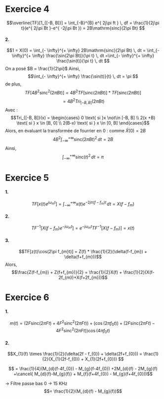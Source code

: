 # Exercice 4
$$\overline{TF}[1_{[-B, B]}] = \int_{-B}^{B} e^{ 2j\pi ft } \, df = \frac{1}{2j\pi t}(e^{ 2j\pi Bt }-e^{ -2j\pi Bt }) =  2B\mathrm{sinc}(2\pi Bt) $$
#### 2.
$$1 = X(0) = \int_{- \infty}^{+ \infty} 2B\mathrm{sinc}(2\pi Bt) \, dt = \int_{- \infty}^{+ \infty} \frac{\sin(2\pi Bt)}{\pi t} \, dt =\int_{- \infty}^{+ \infty} \frac{\sin(t)}{\pi t} \, dt $$
On a posé $B = \frac{1}{2\pi}$
Ainsi, 
$$\int_{- \infty}^{+ \infty} \frac{\sin(t)}{t} \, dt = \pi $$
de plus, 
$$TF[4 B^{2}\mathrm{sinc}^{2}(2\pi Bt)] = 4B^{2}TF[\mathrm{sinc}(2\pi Bt)]  * TF[\mathrm{sinc}(2\pi Bt)]$$
$$= 4B^{2} Tri_{[-B, B]}(2\pi Bt)$$
Avec : 
$$Tri_{[-B, B]}(x) = \begin{cases}
0 \text{ si }x  \not\in [-B, B] \\
2(x +B)  \text{ si } x \in [B, 0] \\
2(B-x) \text{ si } x \in [0, B]
\end{cases}$$
Alors, en évaluant la transformée de fourrier en $0$ : comme $\hat{X}(0) = 2B$
$$4B^{2}\int_{-\infty}^{+ \infty} \mathrm{sinc}(2\pi B t)^{2} \, dt = 2B $$
Ainsi, 
$$\int_{-\infty}^{+ \infty} \mathrm{sinc}(t)^{2} \, dt = \pi $$

# Exercice 5
#### 1.
$$TF[x(t)e^{ j \omega_{m}t }] = \int _{- \infty}^{+ \infty} x(t) e^{- 2j\pi(f-f_{m})t } \, dt = X(f-f_{m})$$
#### 2.
$$TF^{-1}[X(f-f_{m})e^{ -j\omega_{m}t }] = e^{ -j\omega_{m}t }TF^{-1}[X(f-f_{m})] = x(t) $$

#### 3.
$$TF[z(t)\cos(2\pi f_{m}t)] = Z(f) * \frac{1}{2}(\delta(f-f_{m}) + \delta(f+f_{m}))$$
Alors, 
$$\frac{Z(f-f_{m}) + Z(f+f_{m})}{2} = \frac{1}{2}X(f) + \frac{1}{2}(X(f-2f_{m})+X(f+2f_{m}))$$



# Exercice 6
#### 1.
$$m(t) = (2F\mathrm{sinc}(2\pi Ft) + 4F^{2}\mathrm{sinc}^{2}(2\pi Ft)) + (\cos(2\pi f_{0}t)) + (2F\mathrm{sinc}(2\pi Ft) - 4F^{2}\mathrm{sinc}^{2}(2\pi Ft))\cos(4\pi f_{0}t)$$


#### 2.
$$X_{1}(f) \times \frac{1}{2}(\delta(2f - f_{0}) + \delta(2f+f_{0})) = \frac{1}{2}(X_{1}(2f-f_{0}) + X_{1}(2f+f_{0})) $$

$$ = \frac{1}{4}(M_{d}(f-4f_{0}) - M_{g}(f-4f_{0}) +2M_{d}(f) - 2M_{g}(f) +\cancel{ M_{d}(f)-M_{g}(f)} + M_{f}(f+4f_{0}) - M_{g}(f+4f_{0}))$$

-> Filtre passe bas $0$ -> $15$ KHz
$$= \frac{1}{2}(M_{d}(f) - M_{g}(f))$$
